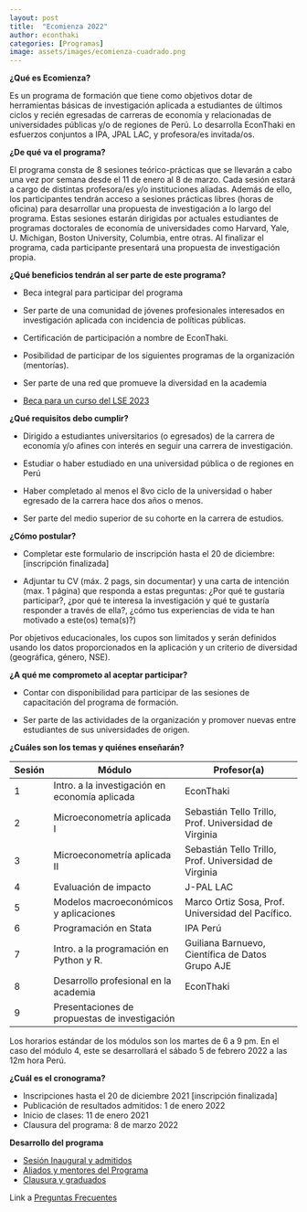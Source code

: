 ```yaml
---
layout: post
title:  "Ecomienza 2022"
author: econthaki
categories: [Programas]
image: assets/images/ecomienza-cuadrado.png
---
```




**¿Qué es Ecomienza?**

Es un programa de formación que tiene como objetivos dotar de herramientas básicas de investigación aplicada a estudiantes de últimos ciclos y recién egresadas de carreras de economía y relacionadas de universidades públicas y/o de regiones de Perú. Lo desarrolla EconThaki en esfuerzos conjuntos a IPA, JPAL LAC, y profesora/es invitada/os.

**¿De qué va el programa?**

El programa consta de 8 sesiones teórico-prácticas que se llevarán a cabo una vez por semana desde el 11 de enero al 8 de marzo. Cada sesión estará a cargo de distintas profesora/es y/o instituciones aliadas. Además de ello, los participantes tendrán acceso a sesiones prácticas libres (horas de oficina) para desarrollar una propuesta de investigación a lo largo del programa. Estas sesiones estarán dirigidas por actuales estudiantes de programas doctorales de economía de universidades como Harvard, Yale, U. Michigan, Boston University, Columbia, entre otras. Al finalizar el programa, cada participante presentará una propuesta de investigación propia. 

**¿Qué beneficios tendrán al ser parte de este programa?**

- Beca integral para participar del programa

- Ser parte de una comunidad de jóvenes profesionales interesados en investigación aplicada con incidencia de políticas públicas. 

- Certificación de participación a nombre de EconThaki.

- Posibilidad de participar de los siguientes programas de la organización (mentorías).

- Ser parte de una red que promueve la diversidad en la academia

- [Beca para un curso del LSE 2023](http://www.limase.pe/summer-school-2023/) 
 

**¿Qué requisitos debo cumplir?**

- Dirigido a estudiantes universitarios (o egresados) de la carrera de economía y/o afines con interés en seguir una carrera de investigación. 

- Estudiar o haber estudiado en una universidad pública o de regiones en Perú

- Haber completado al menos el 8vo ciclo de la universidad o haber egresado de la carrera hace dos años o menos.

- Ser parte del medio superior de su cohorte en la carrera de estudios.

**¿Cómo postular?**

- Completar este formulario de inscripción hasta el 20 de diciembre: [inscripción finalizada] 

- Adjuntar tu CV (máx. 2 pags, sin documentar) y una carta de intención (max. 1 página) que responda a estas preguntas: ¿Por qué te gustaría participar?, ¿por qué te interesa la investigación y qué te gustaría responder a través de ella?, ¿cómo tus experiencias de vida te han motivado a este(os) tema(s)?)

Por objetivos educacionales, los cupos son limitados y serán definidos usando los datos proporcionados en la aplicación y un criterio de diversidad (geográfica, género, NSE).

**¿A qué me comprometo al aceptar participar?**

- Contar con disponibilidad para participar de las sesiones de capacitación del programa de formación. 

- Ser parte de las actividades de la organización y promover nuevas entre estudiantes de sus universidades de origen. 

**¿Cuáles son los temas y quiénes enseñarán?**


| Sesión | Módulo                                                                      	     | Profesor(a)                   |
|--------|-----------------------------------------------------------------------------------|------------------------------------------------------------------------|
| 1      | Intro. a la investigación en economía aplicada                                    | EconThaki                                                              |
| 2      | Microeconometría aplicada I                                                        | Sebastián Tello Trillo, Prof. Universidad de Virginia                  |
| 3      | Microeconometría aplicada II                                                       | Sebastián Tello Trillo, Prof. Universidad de Virginia                  |
| 4      | Evaluación de impacto                                                             | J-PAL LAC                                                              |
| 5      | Modelos macroeconómicos y aplicaciones                                            | Marco Ortiz Sosa, Prof. Universidad del Pacífico.                           |
| 6      | Programación en Stata                                                             | IPA Perú                                                               |
| 7      | Intro. a la programación en Python y R.                                           | Guiliana Barnuevo, Científica de Datos Grupo AJE                       |
| 8      | Desarrollo profesional en la academia                                             | EconThaki                                                              |
| 9      | Presentaciones de propuestas de investigación                                     |                                                                        |
 
 
Los horarios estándar de los módulos son los martes de 6 a 9 pm. En el caso del módulo 4, este se desarrollará el sábado 5 de febrero 2022 a las 12m hora Perú.

**¿Cuál es el cronograma?**

* Inscripciones hasta el 20 de diciembre 2021 [inscripción finalizada] 
* Publicación de resultados admitidos: 1 de enero 2022
* Inicio de clases: 11 de enero 2021
* Clausura del programa: 8 de marzo 2022

**Desarrollo del programa**

- [Sesión Inaugural y admitidos](https://econthaki.github.io/programas/2022/01/01/listadeadmitidos.html)
- [Aliados y mentores del Programa](https://econthaki.github.io/programas/2022/03/01/ecomienza-aliados.html)
- [Clausura y graduados](https://econthaki.github.io/programas/2022/04/01/ecomienza22-graduados.html)


Link a  [Preguntas Frecuentes][pregfreq-link]

[pregfreq-link]:   https://econthaki.github.io/recursos/2021/01/06/pregfreq.html
